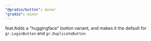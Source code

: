 ```yaml
---
"@gradio/button": minor
"gradio": minor
---
```


feat:Adds a "huggingface" button variant, and makes it the default for `gr.LoginButton` and `gr.DuplicateButton`

